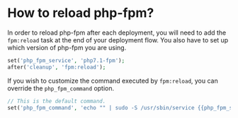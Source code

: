 # How to reload php-fpm?

In order to reload php-fpm after each deployment, you will need to add the `fpm:reload` task at the end of your deployment flow. You also have to set up which version of php-fpm you are using.

```php
set('php_fpm_service', 'php7.1-fpm');
after('cleanup', 'fpm:reload');
```

If you wish to customize the command executed by `fpm:reload`, you can override the `php_fpm_command` option.

```php
// This is the default command.
set('php_fpm_command', 'echo "" | sudo -S /usr/sbin/service {{php_fpm_service}} reload');
```